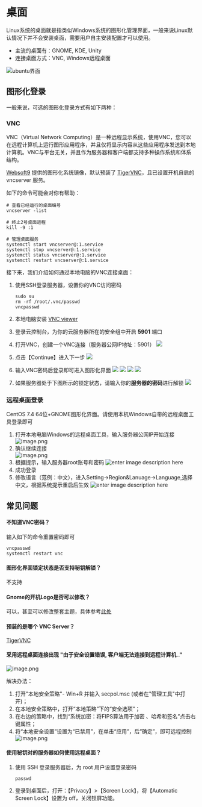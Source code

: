 # 桌面

Linux系统的桌面就是指类似Windows系统的图形化管理界面，一般来说Linux默认情况下并不会安装桌面，需要用户自主安装配置才可以使用。

* 主流的桌面有：GNOME, KDE, Unity  
* 连接桌面方式：VNC, Windows远程桌面

![ubuntu界面](https://libs.websoft9.com/Websoft9/DocsPicture/zh/linux/linux-ubuntuui-websoft9.png)

## 图形化登录

一般来说，可选的图形化登录方式有如下两种：

### VNC

VNC（Virtual Network Computing）是一种远程显示系统，使用VNC，您可以在远程计算机上运行图形应用程序，并且仅将显示内容从这些应用程序发送到本地计算机。VNC与平台无关，并且作为服务器和客户端都支持多种操作系统和体系结构。

[Websoft9](https://www.websoft9.com) 提供的图形化系统镜像，默认预装了 [TigerVNC](https://tigervnc.org)，且已设置开机自启的 vncserver 服务。

如下的命令可能会对你有帮助：

```
# 查看已经运行的桌面编号
vncserver -list

# 终止2号桌面进程
kill -9 :1

# 管理桌面服务
systemctl start vncserver@:1.service
systemctl stop vncserver@:1.service
systemctl status vncserver@:1.service
systemctl restart vncserver@:1.service
```

接下来，我们介绍如何通过本地电脑的VNC连接桌面：

1. 使用SSH登录服务器，设置你的VNC访问密码
    ```
    sudo su
    rm -rf /root/.vnc/passwd
    vncpasswd
    ```
2. 本地电脑安装 [VNC viewer](https://www.realvnc.com/download/viewer/)

3. 登录云控制台，为你的云服务器所在的安全组中开启 **5901** 端口

4. 打开VNC，创建一个VNC连接（服务器公网IP地址：5901）
   ![](https://libs.websoft9.com/Websoft9/DocsPicture/zh/linux/vnc/vnc-connection001-websoft9.png)

5. 点击【Continue】进入下一步
   ![](https://libs.websoft9.com/Websoft9/DocsPicture/zh/linux/vnc/vnc-connection002-websoft9.png)

6. 输入VNC密码后登录即可进入图形化界面
   ![](https://libs.websoft9.com/Websoft9/DocsPicture/zh/linux/vnc/vnc-connection003-websoft9.png)
   ![](https://libs.websoft9.com/Websoft9/DocsPicture/zh/linux/vnc/vnc-setlanguage-websoft9.png)
   ![](https://libs.websoft9.com/Websoft9/DocsPicture/zh/linux/vnc/vnc-startuse-websoft9.png)
   ![](https://libs.websoft9.com/Websoft9/DocsPicture/zh/linux/vnc/vnc-gnomehome-websoft9.png)

7. 如果服务器处于下图所示的锁定状态，请输入你的**服务器的密码**进行解锁
   ![](https://libs.websoft9.com/Websoft9/DocsPicture/zh/linux/vnc/vnc-connection-rootlogin-websoft9.png)


### 远程桌面登录

CentOS 7.4 64位+GNOME图形化界面。请使用本机Windows自带的远程桌面工具登录即可

1. 打开本地电脑Windows的远程桌面工具，输入服务器公网IP开始连接
  ![image.png](https://libs.websoft9.com/Websoft9/DocsPicture/zh/linux/linux-remoteip-websoft9.png)
2. 确认继续连接  
  ![image.png](https://libs.websoft9.com/Websoft9/DocsPicture/zh/linux/linux-remotereminder-websoft9.png)
3. 根据提示，输入服务器root账号和密码
  ![enter image description here](https://libs.websoft9.com/Websoft9/DocsPicture/zh/gnome/gnome-login-websoft9.png)
4. 成功登录
4. 修改语言（范例：中文），进入Setting->Region&Lanuage->Language,选择中文，根据系统提示重启后生效
  ![enter image description here](https://libs.websoft9.com/Websoft9/DocsPicture/zh/gnome/gnome-changelanguage-websoft9.png)

## 常见问题

#### 不知道VNC密码？

输入如下的命令重置密码即可

```
vncpasswd
systemctl restart vnc
```

#### 图形化界面锁定状态是否支持秘钥解锁？

不支持

#### Gnome的开机Logo是否可以修改？

可以，甚至可以修改整套主题，具体参考[此处](https://www.dazhuanlan.com/2020/03/01/5e5ab2a1bd7d8/)

#### 预装的是哪个 VNC Server？

[TigerVNC](https://github.com/TigerVNC/tigervnc)

#### 采用远程桌面连接出现 "由于安全设置错误, 客户端无法连接到远程计算机.."  
![image.png](https://libs.websoft9.com/Websoft9/DocsPicture/zh/linux/linux-errorsafe-websoft9.png)

解决办法：

1. 打开"本地安全策略"- Win+R 并输入 secpol.msc (或者在"管理工具"中打开)；
2. 在本地安全策略中，打开“本地策略”下的“安全选项”；
3. 在右边的策略中，找到“系统加密：将FIPS算法用于加密 、哈希和签名”点击右键属性；
4. 将“本地安全设置”设置为“已禁用”，在单击“应用”，后”确定”，即可远程控制  
   ![image.png](https://libs.websoft9.com/Websoft9/DocsPicture/zh/windows/windows-remoteanquan-websoft9.png)

#### 使用秘钥对的服务器如何使用远程桌面？

1. 使用 SSH 登录服务器后，为 root 用户设置登录密码
   ```
   passwd
   ```
2. 登录到桌面后，打开：【Privacy】>【Screen Lock】，将【Automatic Screen Lock】设置为 off，关闭锁屏功能。

